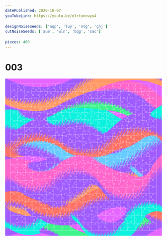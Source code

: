 ```yaml
---
datePublished: 2020-10-07
youTubeLink: https://youtu.be/e3rtonnwyu4

designNoiseSeeds: ['nqp', 'luy', 'ntg', 'ghj']
cutNoiseSeeds: ['aum', 'wln', 'bqg', 'sac']

pieces: 400
---
```


# 003

![canvas](result/003_nqp-luy-ntg-ghj_aum-wln-bqg-sac.png?raw=true)

